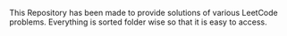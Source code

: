 This Repository has been made to provide solutions of various LeetCode problems.
Everything is sorted folder wise so that it is easy to access.
